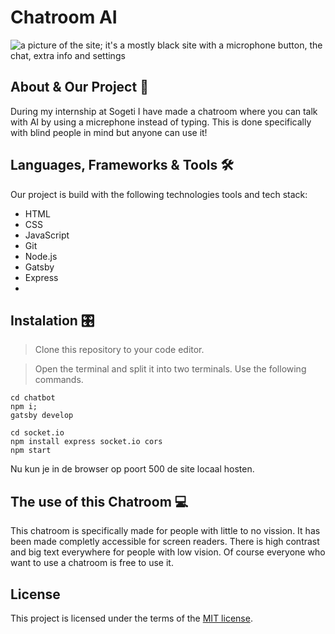 # Chatroom AI
<img src="https://github.com/Sogeti-Java-Community/CV-chatroom-AI-02-2024/assets/112855711/2a28402a-42a1-4981-9293-ba4c58973811" alt="a picture of the site; it's a mostly black site with a microphone button, the chat, extra info and settings">


## About & Our Project 📖
During my internship at Sogeti I have made a chatroom where you can talk with AI by using a micrephone instead of typing. This is done specifically with blind people in mind but anyone can use it!

## Languages, Frameworks & Tools 🛠️
Our project is build with the following technologies tools and tech stack:

* HTML
* CSS
* JavaScript
* Git
* Node.js
* Gatsby
* Express
* 
 
## Instalation 🎛️
>  Clone this repository to your code editor.

>  Open the terminal and split it into two terminals.
>  Use the following commands.

```
cd chatbot
npm i;
gatsby develop
```

```
cd socket.io
npm install express socket.io cors
npm start
```

Nu kun je in de browser op poort 500 de site locaal hosten.
   
## The use of this Chatroom 💻
This chatroom is specifically made for people with little to no vission. It has been made completly accessible for screen readers. There is high contrast and big text everywhere for people with low vision. Of course everyone who want to use a chatroom is free to use it.


## License
This project is licensed under the terms of the [MIT license](https://github.com/fdnd-task/lose-your-head-the-client-case/blob/main/LICENSE).
